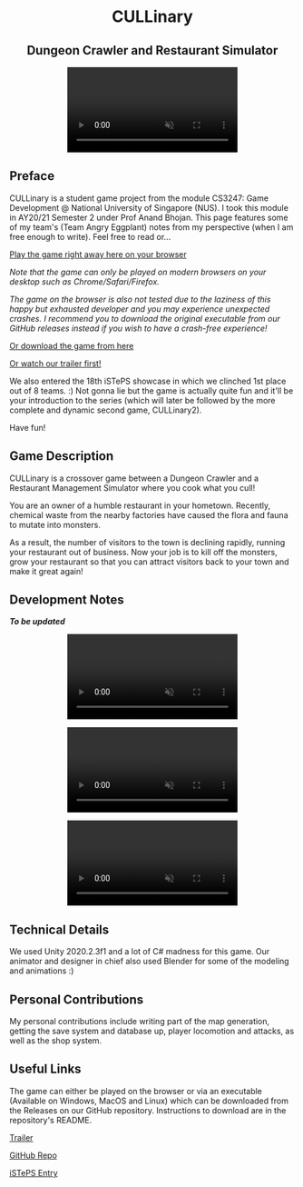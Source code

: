 <h1 align="center">CULLinary</h1>

<h2 align="center">Dungeon Crawler and Restaurant Simulator</h2>

<p align="center">
<video style="margin: 0 auto; object-fit:fill; max-width:700px" autoplay loop muted playsinline>
  <source src="/markdown-img/cullinary/cullinary-vid.mp4" type="video/mp4" />
</video >
</p>

## Preface

CULLinary is a student game project from the module CS3247: Game Development @ National University of Singapore (NUS). I took this module in AY20/21 Semester 2 under Prof Anand Bhojan. This page features some of my team's (Team Angry Eggplant) notes from my perspective (when I am free enough to write). Feel free to read or...

[Play the game right away here on your browser](https://www.simplydarren.com/projects/cull1)

_Note that the game can only be played on modern browsers on your desktop such as Chrome/Safari/Firefox._

_The game on the browser is also not tested due to the laziness of this happy but exhausted developer and you may experience unexpected crashes. I recommend you to download the original executable from our GitHub releases instead if you wish to have a crash-free experience!_

[Or download the game from here](https://github.com/AngryEggplantStudios/CULLinary/releases/tag/v1.4)

[Or watch our trailer first!](https://www.youtube.com/watch?v=SKpQ_maMmHE)

We also entered the 18th iSTePS showcase in which we clinched 1st place out of 8 teams. :) Not gonna lie but the game is actually quite fun and it'll be your introduction to the series (which will later be followed by the more complete and dynamic second game, CULLinary2).

Have fun!

## Game Description

CULLinary is a crossover game between a Dungeon Crawler and a Restaurant Management Simulator where you cook what you cull!

You are an owner of a humble restaurant in your hometown. Recently, chemical waste from the nearby factories have caused the flora and fauna to mutate into monsters.

As a result, the number of visitors to the town is declining rapidly, running your restaurant out of business. Now your job is to kill off the monsters, grow your restaurant so that you can attract visitors back to your town and make it great again!

## Development Notes

**_To be updated_**

<p align="center">
<video style="margin: 0 auto; object-fit:fill; max-width:500px" autoplay loop muted playsinline>
  <source src="/markdown-img/cullinary/combat.mp4" type="video/mp4" />
</video >
</p>

<p align="center">
<video style="margin: 0 auto; object-fit:fill; max-width:500px" autoplay loop muted playsinline>
  <source src="/markdown-img/cullinary/cook.mp4" type="video/mp4" />
</video >
</p>

<p align="center">
<video style="margin: 0 auto; object-fit:fill; max-width:500px" autoplay loop muted playsinline>
  <source src="/markdown-img/cullinary/mapgen.mp4" type="video/mp4" />
</video >
</p>

## Technical Details

We used Unity 2020.2.3f1 and a lot of C# madness for this game. Our animator and designer in chief also used Blender for some of the modeling and animations :)

## Personal Contributions

My personal contributions include writing part of the map generation, getting the save system and database up, player locomotion and attacks, as well as the shop system.

## Useful Links

The game can either be played on the browser or via an executable (Available on Windows, MacOS and Linux) which can be downloaded from the Releases on our GitHub repository. Instructions to download are in the repository's README.

[Trailer](https://www.youtube.com/watch?v=SKpQ_maMmHE)

[GitHub Repo](https://github.com/AngryEggplantStudios/CULLinary)

[iSTePS Entry](https://uvents.nus.edu.sg/event/18th-steps/module/CS3247/project/7)
